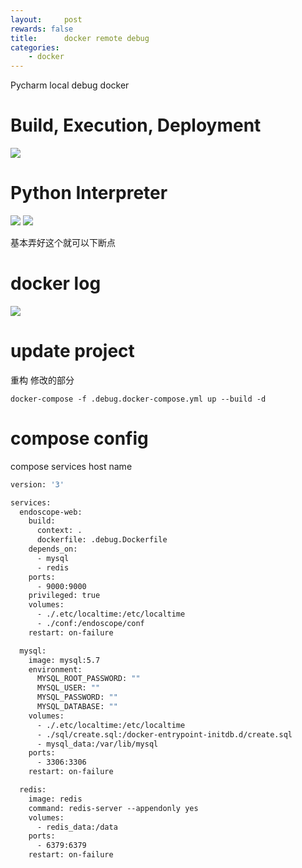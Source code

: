 ```yaml
---
layout:     post
rewards: false
title:      docker remote debug
categories:
    - docker
---
```

Pycharm local debug docker


# Build, Execution, Deployment
![](http://ww1.sinaimg.cn/large/006tNc79ly1g3sc1hgc0fj31jy0u0gmp.jpg)

# Python Interpreter

<span class='gp-2'>
    <img src='http://ww2.sinaimg.cn/large/006tNc79ly1g3sc9a2lnij31co0u00tm.jpg' />
    <img src='http://ww1.sinaimg.cn/large/006tNc79ly1g3scamb6anj31dd0u0jsx.jpg' />
</span>

基本弄好这个就可以下断点

# docker log
![](http://ww4.sinaimg.cn/large/006tNc79gy1g3seaxhfujj31ps0u0aca.jpg)


# update project

重构 修改的部分

```shell
docker-compose -f .debug.docker-compose.yml up --build -d
```

# compose config

compose services host name
```dockerfile
version: '3'

services:
  endoscope-web:
    build:
      context: .
      dockerfile: .debug.Dockerfile
    depends_on:
      - mysql
      - redis
    ports:
      - 9000:9000
    privileged: true
    volumes:
      - ./.etc/localtime:/etc/localtime
      - ./conf:/endoscope/conf
    restart: on-failure

  mysql:
    image: mysql:5.7
    environment:
      MYSQL_ROOT_PASSWORD: ""
      MYSQL_USER: ""
      MYSQL_PASSWORD: ""
      MYSQL_DATABASE: ""
    volumes:
      - ./.etc/localtime:/etc/localtime
      - ./sql/create.sql:/docker-entrypoint-initdb.d/create.sql
      - mysql_data:/var/lib/mysql
    ports:
      - 3306:3306
    restart: on-failure

  redis:
    image: redis
    command: redis-server --appendonly yes
    volumes:
      - redis_data:/data
    ports:
      - 6379:6379
    restart: on-failure
```

